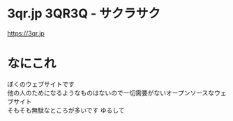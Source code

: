 # 3qr.jp 3QR3Q - サクラサク
https://3qr.jp
# なにこれ
ぼくのウェブサイトです
<br>他の人のためになるようなものはないので一切需要がないオープンソースなウェブサイト
<br>そもそも無駄なところが多いです ゆるして

